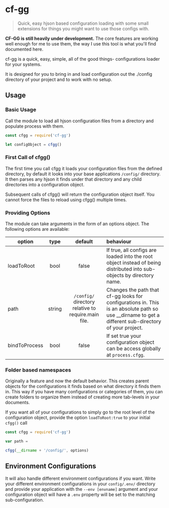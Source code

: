 # cf-gg
> Quick, easy hjson based configuration loading with some small extensions for things you might want to use those configs with.


**CF-GG is still heavily under development.** The core features are working well enough for me to use them, the way I use this tool is what you'll find documented here.

cf-gg is a quick, easy, simple, all of the good things- configurations loader for your systems.

It is designed for you to bring in and load configuration out the ./config directory of your project and to work with no setup.


## Usage

### Basic Usage
Call the module to load all hjson configuration files from a directory and populate process with them.

 ```js
 const cfgg = require('cf-gg')

 let configObject = cfgg()
 
 ```

### First Call of cfgg()
The first time you call cfgg it loads your configuration files from the defined directory, by default it looks into your base applications `/config/` directory. It then parses any hjson it finds under that directory and any child directories into a configuration object.

Subsequent calls of cfgg() will return the configuration object itself. You cannot force the files to reload using cfgg() multiple times.

### Providing Options
The module can take arguments in the form of an options object. The following options are available:

| option | type | default | behaviour |
| ------- | :----------: | :---: |:----- |
| loadToRoot | bool | false | If true, all configs are loaded into the root object instead of being distributed into sub-objects by directory name. |
| path | string | `/config/` directory relative to require.main file. | Changes the path that cf-gg looks for configurations in. This is an absolute path so use __dirname to get a different sub-directory of your project. |
| bindToProcess | bool | false | If set true your configuration object can be access globally at `process.cfgg`.


 ### Folder based namespaces
Originally a feature and now the default behavior. This creates parent objects for the configurations it finds based on what directory it finds them in. This way if you have many configurations or categories of them, you can create folders to organize them instead of creating more tab-levels in your documents.

If you want all of your configurations to simply go to the root level of the configuration object, provide the option `loadToRoot:true` to your initial `cfgg()` call


 ```js
 const cfgg = require('cf-gg')

var path = 

 cfgg(__dirname + '/config/', options)
 
 ```

 ## Environment Configurations

It will also handle different environment configurations if you want. Write your different environment configurations in your `config/.env/` directory and provide your application with the `--env [envname]` argument and your configuration object will have a `.env` property will be set to the matching sub-configuration.

